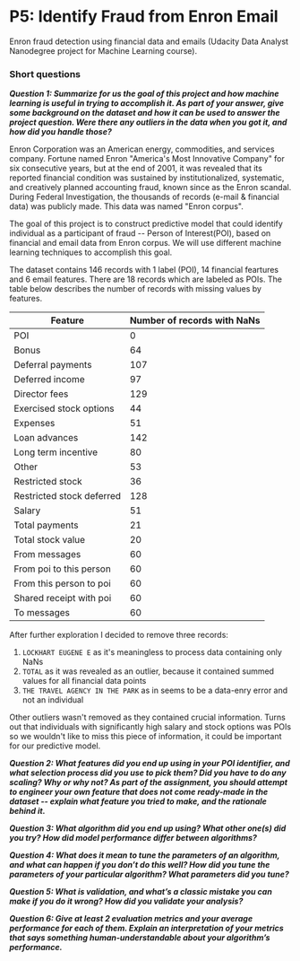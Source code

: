 # P5: Identify Fraud from Enron Email
Enron fraud detection using financial data and emails (Udacity Data Analyst Nanodegree project for Machine Learning course).

### Short questions

__*Question 1: Summarize for us the goal of this project and how machine learning is useful in trying to accomplish it. As part of your answer, give some background on the dataset and how it can be used to answer the project question. Were there any outliers in the data when you got it, and how did you handle those?*__

Enron Corporation was an American energy, commodities, and services company. Fortune named Enron "America's Most Innovative Company" for six consecutive years, but at the end of 2001, it was revealed that its reported financial condition was sustained by institutionalized, systematic, and creatively planned accounting fraud, known since as the Enron scandal. During Federal Investigation, the thousands of records (e-mail & financial data) was publicly made. This data was named "Enron corpus". 

The goal of this project is to construct predictive model that could identify individual as a participant of fraud -- Person of Interest(POI), based on financial and email data from Enron corpus. We will use different machine learning techniques to accomplish this goal.

The dataset contains 146 records with 1 label (POI), 14 financial feartures and 6 email features. There are 18 records which are labeled as POIs. The table below describes the number of records with missing values by features.

| Feature                 | Number of records with NaNs |
|-------------------------|-----------------------------|
|POI                      |0                            |
|Bonus                    |64                           |
|Deferral payments        |107                          |
|Deferred income          |97                           |
|Director fees            |129                          |
|Exercised stock options  |44                           |
|Expenses                 |51                           |
|Loan advances            |142                          |
|Long term incentive      |80                           |
|Other                    |53                           |
|Restricted stock         |36                           |
|Restricted stock deferred|128                          |
|Salary                   |51                           |
|Total payments           |21                           |
|Total stock value        |20                           |
|From messages            |60                           |
|From poi to this person  |60                           |
|From this person to poi  |60                           |
|Shared receipt with poi  |60                           |
|To messages              |60                           |

After further exploration I decided to remove three records:

1) `LOCKHART EUGENE E` as it's meaningless to process data containing only NaNs
2) `TOTAL` as it was revealed as an outlier, because it contained summed values for all financial data points
3) `THE TRAVEL AGENCY IN THE PARK` as in seems to be a data-enry error and not an individual

Other outliers wasn't removed as they contained crucial information. Turns out that individuals with significantly high salary and stock options was POIs so we wouldn't like to miss this piece of information, it could be important for our predictive model.

__*Question 2: What features did you end up using in your POI identifier, and what selection process did you use to pick them? Did you have to do any scaling? Why or why not? As part of the assignment, you should attempt to engineer your own feature that does not come ready-made in the dataset -- explain what feature you tried to make, and the rationale behind it.*__

__*Question 3: What algorithm did you end up using? What other one(s) did you try? How did model performance differ between algorithms?*__

__*Question 4: What does it mean to tune the parameters of an algorithm, and what can happen if you don’t do this well?  How did you tune the parameters of your particular algorithm? What parameters did you tune?*__

__*Question 5: What is validation, and what’s a classic mistake you can make if you do it wrong? How did you validate your analysis?*__

__*Question 6: Give at least 2 evaluation metrics and your average performance for each of them.  Explain an interpretation of your metrics that says something human-understandable about your algorithm’s performance.*__ 


